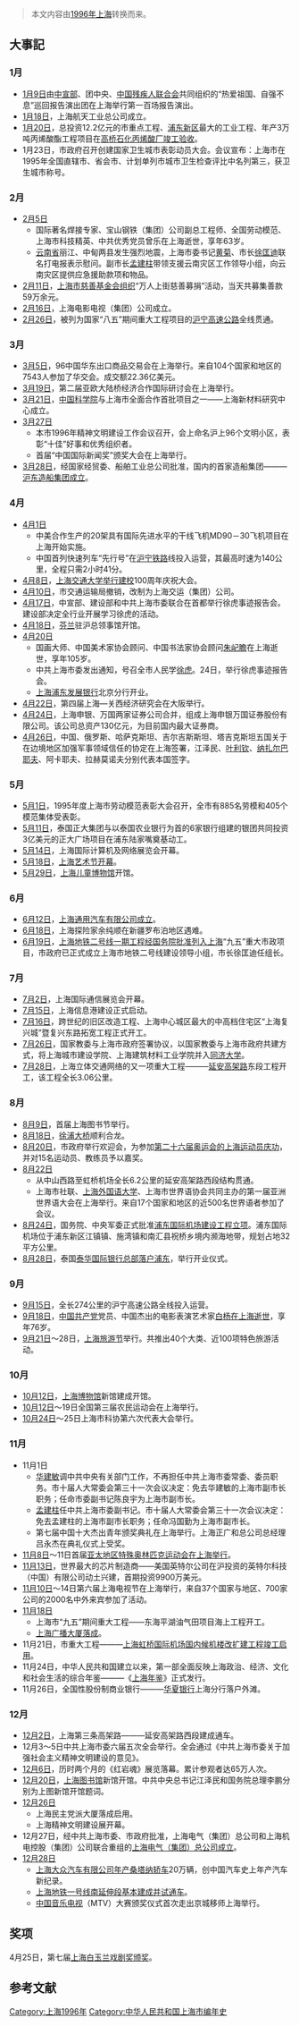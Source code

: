 > 本文内容由[1996年上海](https://zh.wikipedia.org/wiki/1996年上海)转换而来。


## 大事記

### 1月

  - [1月9日](../Page/1月9日.md "wikilink")由[中宣部](https://zh.wikipedia.org/wiki/中宣部 "wikilink")、团中央、[中国残疾人联合会](../Page/中国残疾人联合会.md "wikilink")共同组织的“热爱祖国、自强不息”巡回报告演出团在上海举行第一百场报告演出。
  - [1月18日](../Page/1月18日.md "wikilink")，上海航天工业总公司成立。
  - [1月20日](../Page/1月20日.md "wikilink")，总投资12.2亿元的市重点工程、[浦东新区](../Page/浦东新区.md "wikilink")最大的工业工程、年产3万吨丙烯酸酯工程项目在[高桥石化丙烯酸厂竣工验收](https://zh.wikipedia.org/wiki/高桥石化丙烯酸厂 "wikilink")。
  - 1月23日，市政府召开创建国家卫生城市表彰动员大会。会议宣布：上海市在1995年全国直辖市、省会市、计划单列市城市卫生检查评比中名列第三，获卫生城市称号。

### 2月

  - [2月5日](../Page/2月5日.md "wikilink")
      - 国际著名焊接专家、宝山钢铁（集团）公司副总工程师、全国劳动模范、上海市科技精英、中共优秀党员曾乐在上海逝世，享年63岁。
      - [云南省](../Page/云南省.md "wikilink")丽江、中甸两县发生强烈地震，上海市委书记[黄菊](../Page/黄菊.md "wikilink")、市长[徐匡迪](../Page/徐匡迪.md "wikilink")联名打电报表示慰问。副市长[孟建柱](../Page/孟建柱.md "wikilink")带领支援云南灾区工作领导小组，向云南灾区提供应急援助款项和物品。
  - [2月11日](../Page/2月11日.md "wikilink")，[上海市慈善基金会组织](https://zh.wikipedia.org/wiki/上海市慈善基金会 "wikilink")“万人上街慈善募捐”活动，当天共募集善款59万余元。
  - [2月16日](../Page/2月16日.md "wikilink")，上海电影电视（集团）公司成立。
  - [2月26日](../Page/2月26日.md "wikilink")，被列为国家“八五”期间重大工程项目的[沪宁高速公路](../Page/沪宁高速公路.md "wikilink")全线贯通。

### 3月

  - [3月5日](../Page/3月5日.md "wikilink")，96中国华东出口商品交易会在上海举行。来自104个国家和地区的7543人参加了华交会。成交额22.36亿美元。
  - [3月19日](../Page/3月19日.md "wikilink")，第二届亚欧大陆桥经济合作国际研讨会在上海举行。
  - [3月21日](../Page/3月21日.md "wikilink")，[中国科学院](../Page/中国科学院.md "wikilink")与上海市全面合作首批项目之一——上海新材料研究中心成立。
  - [3月27日](../Page/3月27日.md "wikilink")
      - 本市1996年精神文明建设工作会议召开，会上命名沪上96个文明小区，表彰“十佳”好事和优秀组织者。
      - 首届“中国国际新闻奖”颁奖大会在上海举行。
  - [3月28日](../Page/3月28日.md "wikilink")，经国家经贸委、船舶工业总公司批准，国内的首家造船集团———[沪东造船集团成立](https://zh.wikipedia.org/wiki/沪东造船集团 "wikilink")。

### 4月

  - [4月1日](../Page/4月1日.md "wikilink")
      - 中美合作生产的20架具有国际先进水平的干线飞机MD90－30飞机项目在上海开始实施。
      - 中国首列快速列车“先行号”在[沪宁铁路](../Page/沪宁铁路.md "wikilink")线投入运营，其最高时速为140公里，全程只需2小时41分。
  - [4月8日](../Page/4月8日.md "wikilink")，[上海交通大学举行建校](https://zh.wikipedia.org/wiki/上海交通大学 "wikilink")100周年庆祝大会。
  - [4月10日](../Page/4月10日.md "wikilink")，市交通运输局撤销，改制为上海交运（集团）公司。
  - [4月17日](../Page/4月17日.md "wikilink")，中宣部、建设部和中共上海市委联合在首都举行徐虎事迹报告会。建设部决定全行业开展学习徐虎的活动。
  - [4月18日](../Page/4月18日.md "wikilink")，[芬兰](../Page/芬兰.md "wikilink")驻沪总领事馆开馆。
  - [4月20日](../Page/4月20日.md "wikilink")
      - 国画大师、中国美术家协会顾问、中国书法家协会顾问[朱屺瞻](../Page/朱屺瞻.md "wikilink")在上海逝世，享年105岁。
      - 中共上海市委发出通知，号召全市人民学[徐虎](https://zh.wikipedia.org/wiki/徐虎 "wikilink")。24日，举行徐虎事迹报告会。
      - [上海浦东发展银行](../Page/上海浦东发展银行.md "wikilink")北京分行开业。
  - [4月22日](../Page/4月22日.md "wikilink")，第四届上海—关西经济研究会在大阪举行。
  - [4月24日](../Page/4月24日.md "wikilink")，上海申银、万国两家证券公司合并，组成上海申银万国证券股份有限公司。该公司总资产130亿元，为目前国内最大证券商。
  - [4月26日](../Page/4月26日.md "wikilink")，中国、俄罗斯、哈萨克斯坦、吉尔吉斯斯坦、塔吉克斯坦五国关于在边境地区加强军事领域信任的协定在上海签署，江泽民、[叶利钦](https://zh.wikipedia.org/wiki/叶利钦 "wikilink")、[纳扎尔巴耶夫](https://zh.wikipedia.org/wiki/纳扎尔巴耶夫 "wikilink")、阿卡耶夫、拉赫莫诺夫分别代表本国签字。

### 5月

  - [5月1日](../Page/5月1日.md "wikilink")，1995年度上海市劳动模范表彰大会召开，全市有885名劳模和405个模范集体受表彰。
  - [5月11日](../Page/5月11日.md "wikilink")，泰国正大集团与以泰国农业银行为首的6家银行组建的银团共同投资3亿美元的正大广场项目在浦东陆家嘴奠基动工。
  - [5月14日](../Page/5月14日.md "wikilink")，上海国际计算机及网络展览会开幕。
  - [5月18日](../Page/5月18日.md "wikilink")，[上海艺术节开幕](https://zh.wikipedia.org/wiki/上海艺术节 "wikilink")。
  - [5月29日](../Page/5月29日.md "wikilink")，[上海儿童博物馆](../Page/上海儿童博物馆.md "wikilink")开馆。

### 6月

  - [6月12日](../Page/6月12日.md "wikilink")，[上海通用汽车有限公司成立](https://zh.wikipedia.org/wiki/上海通用汽车有限公司 "wikilink")。
  - [6月18日](../Page/6月18日.md "wikilink")，上海探险家余纯顺在新疆罗布泊地区遇难。
  - [6月19日](../Page/6月19日.md "wikilink")，[上海地铁二号线一期工程经国务院批准列入上海](https://zh.wikipedia.org/wiki/上海地铁二号线 "wikilink")“九五”重大市政项目，市政府已正式成立上海市地铁二号线建设领导小组，市长徐匡迪任组长。

### 7月

  - [7月2日](../Page/7月2日.md "wikilink")，上海国际通信展览会开幕。
  - [7月15日](https://zh.wikipedia.org/wiki/7月15日 "wikilink")，上海信息港建设正式启动。
  - [7月16日](https://zh.wikipedia.org/wiki/7月16日 "wikilink")，跨世纪的旧区改造工程、上海中心城区最大的中高档住宅区“上海复兴城”暨复兴东路拓宽工程正式开工。
  - [7月26日](https://zh.wikipedia.org/wiki/7月26日 "wikilink")，国家教委与上海市政府签署协议，以国家教委与上海市政府共建方式，将上海城市建设学院、上海建筑材料工业学院并入[同济大学](../Page/同济大学.md "wikilink")。
  - [7月28日](https://zh.wikipedia.org/wiki/7月28日 "wikilink")，上海立体交通网络的又一项重大工程———[延安高架路](../Page/延安高架路.md "wikilink")东段工程开工，该工程全长3.06公里。

### 8月

  - [8月9日](../Page/8月9日.md "wikilink")，首届上海图书节举行。
  - [8月18日](../Page/8月18日.md "wikilink")，[徐浦大桥](../Page/徐浦大桥.md "wikilink")顺利合龙。
  - [8月20日](../Page/8月20日.md "wikilink")，市政府举行欢迎会，为参加[第二十六届奥运会的上海运动员庆功](https://zh.wikipedia.org/wiki/第二十六届奥运会 "wikilink")，并对15名运动员、教练员予以嘉奖。
  - [8月22日](../Page/8月22日.md "wikilink")
      - 从中山西路至虹桥机场全长6.2公里的延安高架路西段结构贯通。
      - 上海市社联、[上海外国语大学](../Page/上海外国语大学.md "wikilink")、上海市世界语协会共同主办的第一届亚洲世界语大会在上海举行。来自17个国家和地区的近500名世界语者参加了会议。
  - [8月24日](../Page/8月24日.md "wikilink")，国务院、中央军委正式批准[浦东国际机场建设工程立项](https://zh.wikipedia.org/wiki/浦东国际机场 "wikilink")。浦东国际机场位于浦东新区江镇镇、施湾镇和南汇县祝桥乡境内濒海地带，规划占地32平方公里。
  - [8月28日](../Page/8月28日.md "wikilink")，泰国[泰华国际银行总部落户浦东](https://zh.wikipedia.org/wiki/泰华国际银行 "wikilink")，举行开业仪式。

### 9月

  - [9月15日](../Page/9月15日.md "wikilink")，全长274公里的沪宁高速公路全线投入运营。
  - [9月18日](../Page/9月18日.md "wikilink")，[中国共产党](../Page/中国共产党.md "wikilink")党员、中国杰出的电影表演艺术家[白杨在上海逝世](../Page/白杨_\(演员\).md "wikilink")，享年76岁。
  - [9月21日](../Page/9月21日.md "wikilink")～28日，[上海旅游节](../Page/上海旅游节.md "wikilink")举行。共推出40个大类、近100项特色旅游活动。

### 10月

  - [10月12日](../Page/10月12日.md "wikilink")，[上海博物馆](../Page/上海博物馆.md "wikilink")新馆建成开馆。
  - [10月12日](../Page/10月12日.md "wikilink")～19日全国第三届农民运动会在上海举行。
  - [10月24日](../Page/10月24日.md "wikilink")～25日上海市科协第六次代表大会举行。

### 11月

  - 11月1日
      - [华建敏](../Page/华建敏.md "wikilink")调中共中央有关部门工作，不再担任中共上海市委常委、委员职务。市十届人大常委会第三十一次会议决定：免去华建敏的上海市副市长职务；任命市委副书记陈良宇为上海市副市长。
      - [孟建柱](../Page/孟建柱.md "wikilink")任中共上海市委副书记。市十届人大常委会第三十一次会议决定：免去孟建柱的上海市副市长职务；任命冯国勤为上海市副市长。
      - 第七届中国十大杰出青年颁奖典礼在上海举行。上海正广和总公司总经理吕永杰在典礼仪式上受奖。
  - [11月8日](../Page/11月8日.md "wikilink")～11日首届[亚太地区特殊奥林匹克运动会在上海举行](https://zh.wikipedia.org/wiki/亚太地区特殊奥林匹克运动会 "wikilink")。
  - [11月13日](../Page/11月13日.md "wikilink")，世界最大的芯片制造商——美国英特尔公司在沪投资的英特尔科技（中国）有限公司动土兴建，首期投资9900万美元。
  - [11月10日](../Page/11月10日.md "wikilink")～14日第六届上海电视节在上海举行，来自37个国家与地区、700家公司的2000名中外来宾参加了活动。
  - [11月18日](../Page/11月18日.md "wikilink")
      - 上海市“九五”期间重大工程——东海平湖油气田项目海上工程开工。
      - [上海广播大厦落成](https://zh.wikipedia.org/wiki/上海广播大厦 "wikilink")。
  - 11月21日，市重大工程———[上海虹桥国际机场国内候机楼改扩建工程竣工启用](https://zh.wikipedia.org/wiki/上海虹桥国际机场 "wikilink")。
  - 11月24日，中华人民共和国建立以来，第一部全面反映上海政治、经济、文化和社会生活的综合年鉴———《[上海年鉴](https://zh.wikipedia.org/wiki/上海年鉴 "wikilink")》正式发行。
  - 11月26日，全国性股份制商业银行———[华夏银行](../Page/华夏银行.md "wikilink")上海分行落户外滩。

### 12月

  - [12月2日](../Page/12月2日.md "wikilink")，上海第三条高架路———延安高架路西段建成通车。
  - 12月3～5日中共上海市委六届五次全会举行。全会通过《中共上海市委关于加强社会主义精神文明建设的意见》。
  - [12月6日](../Page/12月6日.md "wikilink")，历时两个月的《红岩魂》展览落幕。累计参观者达65万人次。
  - [12月20日](../Page/12月20日.md "wikilink")，[上海图书馆](../Page/上海图书馆.md "wikilink")新馆开馆。中共中央总书记江泽民和国务院总理李鹏分别为上图新馆开馆题词。
  - [12月26日](../Page/12月26日.md "wikilink")
      - 上海民主党派大厦落成启用。
      - 上海精神文明建设展开幕。
  - 12月27日，经中共上海市委、市政府批准，上海电气（集团）总公司和上海机电控股（集团）公司联合重组的[上海电气（集团）总公司成立](https://zh.wikipedia.org/wiki/上海电气（集团）总公司 "wikilink")。
  - [12月28日](../Page/12月28日.md "wikilink")
      - [上海大众汽车有限公司年产](https://zh.wikipedia.org/wiki/上海大众汽车有限公司 "wikilink")[桑塔纳轿车](https://zh.wikipedia.org/wiki/桑塔纳 "wikilink")20万辆，创中国汽车史上年产汽车新纪录。
      - [上海地铁一号线南延伸段基本建成并试通车](https://zh.wikipedia.org/wiki/上海地铁一号线 "wikilink")。
      - [中国音乐电视](https://zh.wikipedia.org/wiki/中国音乐电视 "wikilink")（MTV）大赛颁奖仪式首次走出京城移师上海举行。

## 奖项

4月25日，第七届[上海白玉兰戏剧奖颁奖](https://zh.wikipedia.org/wiki/上海白玉兰戏剧奖 "wikilink")。

## 参考文献

<div class="references-small">

<references />

</div>

[Category:上海1996年](https://zh.wikipedia.org/wiki/Category:上海1996年 "wikilink") [Category:中华人民共和国上海市编年史](https://zh.wikipedia.org/wiki/Category:中华人民共和国上海市编年史 "wikilink")